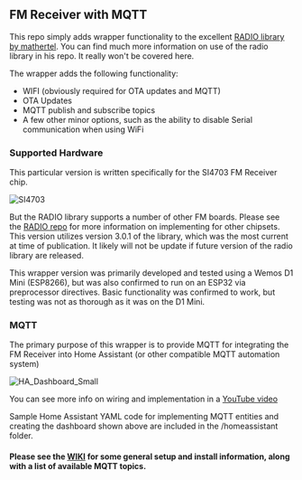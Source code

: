 ## FM Receiver with MQTT
This repo simply adds wrapper functionality to the excellent [RADIO library by mathertel](https://github.com/mathertel/Radio).  You can find much more information on use of the radio library in his repo.  It really won't be covered here.

The wrapper adds the following functionality:

- WIFI (obviously required for OTA updates and MQTT)
- OTA Updates
- MQTT publish and subscribe topics
- A few other minor options, such as the ability to disable Serial communication when using WiFi

### Supported Hardware

This particular version is written specifically for the SI4703 FM Receiver chip.

![SI4703](https://github.com/Resinchem/FM-Receiver-MQTT/assets/55962781/57ae9b03-3bef-4af6-a9a1-4f8f9c92abc2)

But the RADIO library supports a number of other FM boards.  Please see the [RADIO repo](https://github.com/mathertel/Radio) for more information on implementing for other chipsets.  This version utilizes version 3.0.1 of the library, which was the most current at time of publication.  It likely will not be update if future version of the radio library are released.

This wrapper version was primarily developed and tested using a Wemos D1 Mini (ESP8266), but was also confirmed to run on an ESP32 via preprocessor directives.  Basic functionality was confirmed to work, but testing was not as thorough as it was on the D1 Mini.

### MQTT

The primary purpose of this wrapper is to provide MQTT for integrating the FM Receiver into Home Assistant (or other compatible MQTT automation system)

![HA_Dashboard_Small](https://github.com/Resinchem/FM-Receiver-MQTT/assets/55962781/0b14a3bb-66ae-4775-adc4-f811f5dcf6f6)


You can see more info on wiring and implementation in a [YouTube video](https://youtu.be/BJh-vUknn-Q) 

Sample Home Assistant YAML code for implementing MQTT entities and creating the dashboard shown above are included in the /homeassistant folder.

#### Please see the [WIKI](https://github.com/Resinchem/FM-Receiver-MQTT/wiki) for some general setup and install information, along with a list of available MQTT topics.
